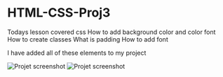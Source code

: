 # HTML-CSS-Proj3
Todays lesson covered css
How to add background color and color font
How to create classes
What is padding
How to add font

I have added all of these elements to my project

![Projet screenshot](img/proj3-1.png)
![Projet screenshot](img/proj3-2.png)
